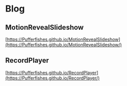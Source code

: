 # Blog   
## MotionRevealSlideshow
[https://Pufferfishes.github.io/MotionRevealSlideshow](https://Pufferfishes.github.io/MotionRevealSlideshow/)
## RecordPlayer
[https://Pufferfishes.github.io/RecordPlayer](https://Pufferfishes.github.io/RecordPlayer/)
